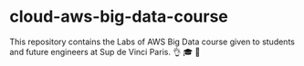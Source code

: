 # cloud-aws-big-data-course
This repository contains the Labs of AWS Big Data course given to students and future engineers at Sup de Vinci Paris. 👌 🎓 📝

